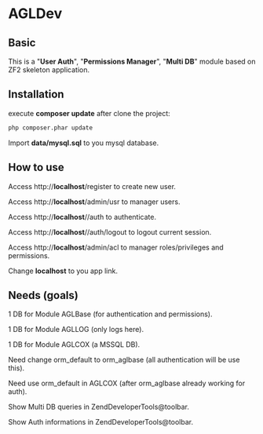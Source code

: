 AGLDev
=======================

Basic
------------
This is a "<b>User Auth</b>", "<b>Permissions Manager</b>", "<b>Multi DB</b>" module based on ZF2 skeleton application.

Installation
------------
execute <b>composer update</b> after clone the project:
```sh
php composer.phar update
```
Import <b>data/mysql.sql</b> to you mysql database.

How to use
------------
Access http://<b>localhost</b>/register to create new user.

Access http://<b>localhost</b>/admin/usr to manager users.

Access http://<b>localhost</b>//auth to authenticate.

Access http://<b>localhost</b>//auth/logout to logout current session.

Access http://<b>localhost</b>/admin/acl to manager roles/privileges and permissions.

Change <b>localhost</b> to you app link.


Needs (goals)
------------
1 DB for Module AGLBase (for authentication and permissions).

1 DB for Module AGLLOG (only logs here).

1 DB for Module AGLCOX (a MSSQL DB).

Need change orm_default to orm_aglbase (all authentication will be use this).

Need use orm_default in AGLCOX (after orm_aglbase already working for auth).

Show Multi DB queries in ZendDeveloperTools@toolbar.

Show Auth informations in ZendDeveloperTools@toolbar.


